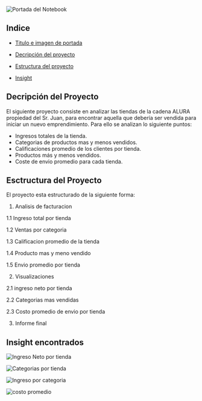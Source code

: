![Portada del Notebook](https://github.com/user-attachments/assets/59ddab91-4120-4651-bd10-28e4d1362a33)

## Indice

* [Titulo e imagen de portada](https://github.com/user-attachments/assets/59ddab91-4120-4651-bd10-28e4d1362a33)

* [Decripción del proyecto](##Decripción-del-Proyecto)

* [Estructura del proyecto](##Esctructura-del-Proyecto)

* [Insight](##Insight-encontrados)


## Decripción del Proyecto

El siguiente proyecto consiste en analizar las tiendas de la cadena ALURA propiedad del Sr. Juan, para encontrar aquella que debería ser vendida para iniciar un nuevo emprendimiento. Para ello se analizan lo siguiente puntos:
- Ingresos totales de la tienda.
- Categorias de productos mas y menos vendidos.
- Calificaciones promedio de los clientes por tienda.
- Productos más y menos vendidos.
- Coste de envio promedio para cada tienda.


## Esctructura del Proyecto

El proyecto esta estructurado de la siguiente forma:

1. Analisis de facturacion

1.1 Ingreso total por tienda

1.2 Ventas por categoria

1.3 Calificacion promedio de la tienda

1.4 Producto mas y meno vendido

1.5 Envio promedio por tienda

2. Visualizaciones

2.1 ingreso neto por tienda

2.2 Categorias mas vendidas

2.3 Costo promedio de envio por tienda

3. Informe final

## Insight encontrados

![Ingreso Neto por tienda](https://github.com/user-attachments/assets/8672288a-0f89-47db-9114-3fa87c87b8af)

![Categorias por tienda](https://github.com/user-attachments/assets/c35b7962-dbc4-4dc4-94bb-463297767a5c)

![Ingreso por categoria](https://github.com/user-attachments/assets/77811d75-e49b-48ed-92fe-868dac5bc309)

![costo promedio](https://github.com/user-attachments/assets/90280cb8-54e7-4184-8659-7e9ffe3ed811)




  
